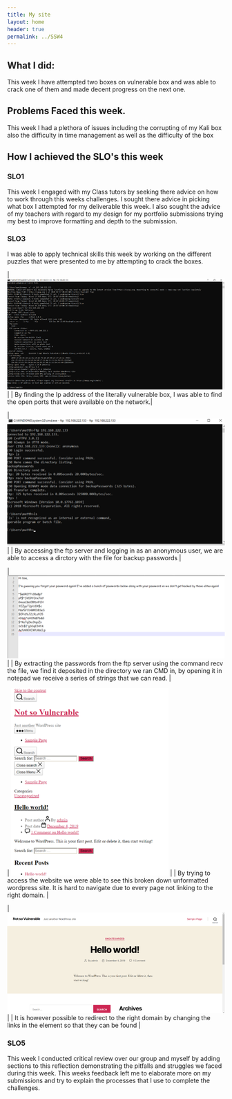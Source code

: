 ```yaml
---
title: My site
layout: home
header: true
permalink: ../SSW4
---
```





## What I did:
This week I have attempted two boxes on vulnerable box and was able to crack one of them and made decent progress on the next one.

## Problems Faced this week. 

This week  I had a plethora of issues including the corrupting of my Kali box also the difficulty in time management as well as the difficulty of the box



## How I achieved the SLO's this week

### SLO1
This week I engaged with my Class tutors by seeking there advice on how to work through this weeks challenges. I sought there advice in picking what box I attempted for my deliverable this week. I also sought the advice of my teachers with regard to my design for my portfolio submissions trying my best to improve formatting and depth to the submission.



### SLO3 
I was able to apply technical skills this week by working on the different puzzles that were presented to me by attempting to crack the boxes. 

| ![Nmap on windows ](/assets/netscan.png) | 
| By finding the Ip address of the literally vulnerable box, I was able to find the open ports that were available on the network.|


| ![File to Print](/assets/ftp.png) |
| By accessing the ftp server and logging in as an anonymous user, we are able to access a dirctory with the file for backup passwords |


| ![Backup Passwords](/assets/password.png) |
| By extracting the passwords from the ftp server using the command recv the file, we find it deposited in the directory we ran CMD in, by opening it in notepad we receive a series of strings that we can read. |

| ![Website](/assets/website.png) |
| By trying to access the website we were able to see this broken down unformatted wordpress site. It is hard to navigate due to every page not linking to the right domain. |

| ![Website](/assets/website2.png) |
| It is however possible to redirect to the right domain by changing the links in the element so that they can be found |


### SLO5
This week I conducted critical review over our group and myself by adding sections to this reflection demonstrating the pitfalls and struggles we faced during this week. This weeks feedback left me to elaborate more on my submissions and try to explain the processes that I use to complete the challenges.

